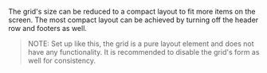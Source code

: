 The grid's size can be reduced to a compact layout to fit more
items on the screen. The most compact layout can be achieved by 
turning off the header row and footers as well.

> NOTE: Set up like this, the grid is a pure layout element and 
> does not have any functionality. It is recommended to disable 
> the grid's form as well for consistency.
